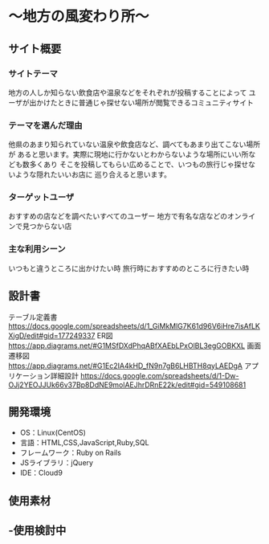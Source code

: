 # ～地方の風変わり所～

## サイト概要

### サイトテーマ
地方の人しか知らない飲食店や温泉などをそれぞれが投稿することによって
ユーザが出かけたときに普通じゃ探せない場所が閲覧できるコミュニティサイト


### テーマを選んだ理由
他県のあまり知られていない温泉や飲食店など、調べてもあまり出てこない場所が
あると思います。実際に現地に行かないとわからないような場所にいい所なども数多くあり
そこを投稿してもらい広めることで、いつもの旅行じゃ探せないような隠れたいいお店に
巡り合えると思います。


### ターゲットユーザ
おすすめの店などを調べたいすべてのユーザー
地方で有名な店などのオンラインで見つからない店


### 主な利用シーン
いつもと違うところに出かけたい時
旅行時におすすめのところに行きたい時


## 設計書
テーブル定義書
https://docs.google.com/spreadsheets/d/1_GiMkMlG7K61d96V6iHre7isAfLKXjgD/edit#gid=177249337
ER図
https://app.diagrams.net/#G1MSfDXdPhqABfXAEbLPxOlBL3egGOBKXL
画面遷移図
https://app.diagrams.net/#G1Ec2IA4kHD_fN9n7gB6LHBTH8qyLAEDgA
アプリケーション詳細設計
https://docs.google.com/spreadsheets/d/1-Dw-OJj2YEOJJUk66v37Bp8DdNE9molAEJhrDRnE22k/edit#gid=549108681


## 開発環境
- OS：Linux(CentOS)
- 言語：HTML,CSS,JavaScript,Ruby,SQL
- フレームワーク：Ruby on Rails
- JSライブラリ：jQuery
- IDE：Cloud9
​
## 使用素材
-使用検討中
-